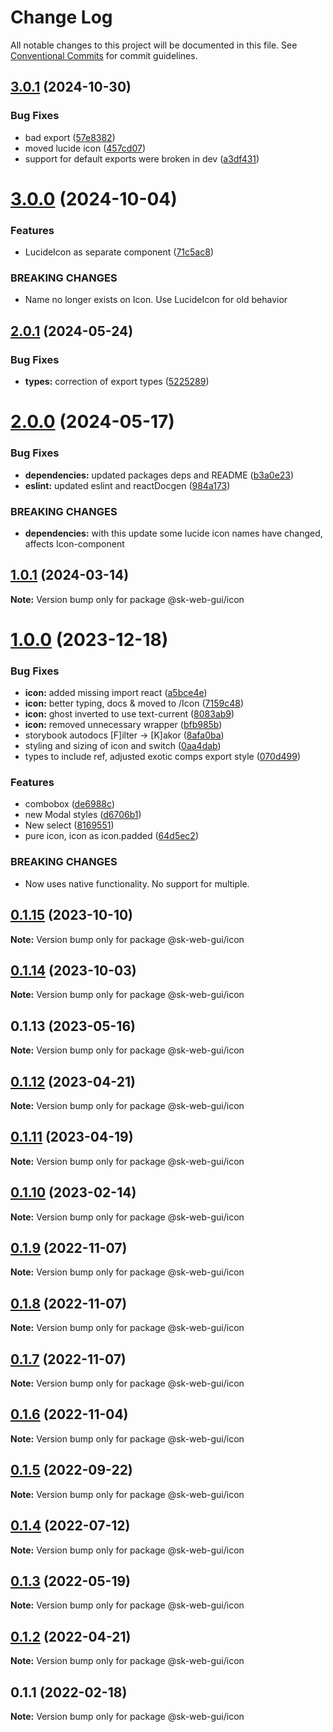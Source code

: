 # Change Log

All notable changes to this project will be documented in this file.
See [Conventional Commits](https://conventionalcommits.org) for commit guidelines.

## [3.0.1](https://github.com/Sundsvallskommun/web-shared-components/compare/@sk-web-gui/icon@3.0.0...@sk-web-gui/icon@3.0.1) (2024-10-30)

### Bug Fixes

- bad export ([57e8382](https://github.com/Sundsvallskommun/web-shared-components/commit/57e8382082c98eac7b56f4dc89e8e663523bbbb8))
- moved lucide icon ([457cd07](https://github.com/Sundsvallskommun/web-shared-components/commit/457cd07d07ef0aaccb0c88dbf412406c2c732743))
- support for default exports were broken in dev ([a3df431](https://github.com/Sundsvallskommun/web-shared-components/commit/a3df431658d2e7650bd14b94ca18af797065bea3))

# [3.0.0](https://github.com/Sundsvallskommun/web-shared-components/compare/@sk-web-gui/icon@2.0.1...@sk-web-gui/icon@3.0.0) (2024-10-04)

### Features

- LucideIcon as separate component ([71c5ac8](https://github.com/Sundsvallskommun/web-shared-components/commit/71c5ac8b0e9710a36c339629fbd60eec1551e1d1))

### BREAKING CHANGES

- Name no longer exists on Icon. Use LucideIcon for old behavior

## [2.0.1](https://github.com/Sundsvallskommun/web-shared-components/compare/@sk-web-gui/icon@2.0.0...@sk-web-gui/icon@2.0.1) (2024-05-24)

### Bug Fixes

- **types:** correction of export types ([5225289](https://github.com/Sundsvallskommun/web-shared-components/commit/52252890b4206faa9bc70111e75f1ef818e0d8fe))

# [2.0.0](https://github.com/Sundsvallskommun/web-shared-components/compare/@sk-web-gui/icon@1.0.1...@sk-web-gui/icon@2.0.0) (2024-05-17)

### Bug Fixes

- **dependencies:** updated packages deps and README ([b3a0e23](https://github.com/Sundsvallskommun/web-shared-components/commit/b3a0e2314cebee5523d386f42ba3f7473bd4f36b))
- **eslint:** updated eslint and reactDocgen ([984a173](https://github.com/Sundsvallskommun/web-shared-components/commit/984a17371f052a0cbe23d01fd31722f0fa2a56eb))

### BREAKING CHANGES

- **dependencies:** with this update some lucide icon names have changed, affects Icon-component

## [1.0.1](https://github.com/Sundsvallskommun/web-shared-components/compare/@sk-web-gui/icon@1.0.0...@sk-web-gui/icon@1.0.1) (2024-03-14)

**Note:** Version bump only for package @sk-web-gui/icon

# [1.0.0](https://github.com/Sundsvallskommun/web-shared-components/compare/@sk-web-gui/icon@0.1.15...@sk-web-gui/icon@1.0.0) (2023-12-18)

### Bug Fixes

- **icon:** added missing import react ([a5bce4e](https://github.com/Sundsvallskommun/web-shared-components/commit/a5bce4ee56306b4b2dc476703d28e2e49eac7283))
- **icon:** better typing, docs & moved to /Icon ([7159c48](https://github.com/Sundsvallskommun/web-shared-components/commit/7159c483da2998890be730a416e5d9755ea5490f))
- **icon:** ghost inverted to use text-current ([8083ab9](https://github.com/Sundsvallskommun/web-shared-components/commit/8083ab94b8a62b800504c89f763570318e9fdcfe))
- **icon:** removed unnecessary wrapper ([bfb985b](https://github.com/Sundsvallskommun/web-shared-components/commit/bfb985b1988f509f46b7c4ac5475522479bc1b15))
- storybook autodocs [F]ilter -> [K]akor ([8afa0ba](https://github.com/Sundsvallskommun/web-shared-components/commit/8afa0bab8a7c7d829719a7ca474aeaf930660a0a))
- styling and sizing of icon and switch ([0aa4dab](https://github.com/Sundsvallskommun/web-shared-components/commit/0aa4dab97bb6c1fbc01a22f655baf6248bfd36f2))
- types to include ref, adjusted exotic comps export style ([070d499](https://github.com/Sundsvallskommun/web-shared-components/commit/070d4990ecea5d5ce90ebdd684a381bb8ad95861))

### Features

- combobox ([de6988c](https://github.com/Sundsvallskommun/web-shared-components/commit/de6988c9165e1fb8f7e8547e3a83830bec559c0f))
- new Modal styles ([d6706b1](https://github.com/Sundsvallskommun/web-shared-components/commit/d6706b1f8665c9d13a7967a9f959f91d9d39f07c))
- New select ([8169551](https://github.com/Sundsvallskommun/web-shared-components/commit/816955118a54e37a516a9fa9c2c49b1f1faec414))
- pure icon, icon as icon.padded ([64d5ec2](https://github.com/Sundsvallskommun/web-shared-components/commit/64d5ec22383f260c42516fc3a125540b561787ee))

### BREAKING CHANGES

- Now uses native functionality. No support for multiple.

## [0.1.15](https://github.com/Sundsvallskommun/web-shared-components/compare/@sk-web-gui/icon@0.1.14...@sk-web-gui/icon@0.1.15) (2023-10-10)

**Note:** Version bump only for package @sk-web-gui/icon

## [0.1.14](https://github.com/Sundsvallskommun/web-shared-components/compare/@sk-web-gui/icon@0.1.13...@sk-web-gui/icon@0.1.14) (2023-10-03)

**Note:** Version bump only for package @sk-web-gui/icon

## 0.1.13 (2023-05-16)

**Note:** Version bump only for package @sk-web-gui/icon

## [0.1.12](https://github.com/Sundsvallskommun/web-shared-components/compare/@sk-web-gui/icon@0.1.11...@sk-web-gui/icon@0.1.12) (2023-04-21)

**Note:** Version bump only for package @sk-web-gui/icon

## [0.1.11](https://github.com/Sundsvallskommun/web-shared-components/compare/@sk-web-gui/icon@0.1.10...@sk-web-gui/icon@0.1.11) (2023-04-19)

**Note:** Version bump only for package @sk-web-gui/icon

## [0.1.10](https://github.com/Sundsvallskommun/web-shared-components/compare/@sk-web-gui/icon@0.1.9...@sk-web-gui/icon@0.1.10) (2023-02-14)

**Note:** Version bump only for package @sk-web-gui/icon

## [0.1.9](https://github.com/Sundsvallskommun/web-shared-components/compare/@sk-web-gui/icon@0.1.8...@sk-web-gui/icon@0.1.9) (2022-11-07)

**Note:** Version bump only for package @sk-web-gui/icon

## [0.1.8](https://github.com/Sundsvallskommun/web-shared-components/compare/@sk-web-gui/icon@0.1.7...@sk-web-gui/icon@0.1.8) (2022-11-07)

**Note:** Version bump only for package @sk-web-gui/icon

## [0.1.7](https://github.com/Sundsvallskommun/web-shared-components/compare/@sk-web-gui/icon@0.1.6...@sk-web-gui/icon@0.1.7) (2022-11-07)

**Note:** Version bump only for package @sk-web-gui/icon

## [0.1.6](https://github.com/Sundsvallskommun/web-shared-components/compare/@sk-web-gui/icon@0.1.5...@sk-web-gui/icon@0.1.6) (2022-11-04)

**Note:** Version bump only for package @sk-web-gui/icon

## [0.1.5](https://github.com/Sundsvallskommun/web-shared-components/compare/@sk-web-gui/icon@0.1.4...@sk-web-gui/icon@0.1.5) (2022-09-22)

**Note:** Version bump only for package @sk-web-gui/icon

## [0.1.4](https://github.com/Sundsvallskommun/web-shared-components/compare/@sk-web-gui/icon@0.1.3...@sk-web-gui/icon@0.1.4) (2022-07-12)

**Note:** Version bump only for package @sk-web-gui/icon

## [0.1.3](https://github.com/Sundsvallskommun/web-shared-components/compare/@sk-web-gui/icon@0.1.2...@sk-web-gui/icon@0.1.3) (2022-05-19)

**Note:** Version bump only for package @sk-web-gui/icon

## [0.1.2](https://github.com/Sundsvallskommun/web-shared-components/compare/@sk-web-gui/icon@0.1.1...@sk-web-gui/icon@0.1.2) (2022-04-21)

**Note:** Version bump only for package @sk-web-gui/icon

## 0.1.1 (2022-02-18)

**Note:** Version bump only for package @sk-web-gui/icon
